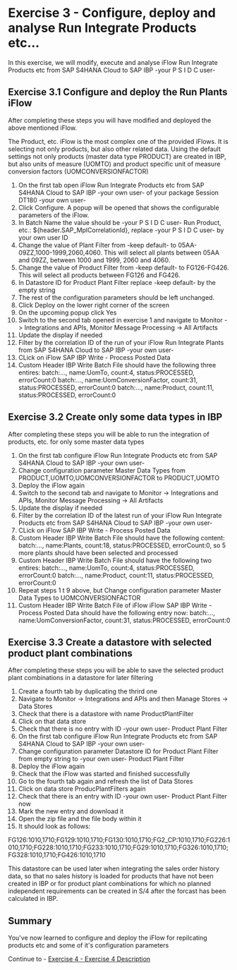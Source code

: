 # Exercise 3 - Configure, deploy and analyse Run Integrate Products etc...

In this exercise, we will modify, execute and analyse iFlow Run Integrate Products etc from SAP S4HANA Cloud to SAP IBP -your P S I D C user-

## Exercise 3.1 Configure and deploy the Run Plants iFlow

After completing these steps you will have modified and deployed the above mentioned iFlow.

The Product, etc. iFlow is the most complex one of the provided iFlows. It is selecting not only products, but also other related data. Using the default settings not only products (master data type PRODUCT) are created in IBP, but also units of measure (UOMTO) and product specific unit of measure conversion factors (UOMCONVERSIONFACTOR)

1. On the first tab open iFlow Run Integrate Products etc from SAP S4HANA Cloud to SAP IBP -your own user- of your package Session DT180 -your own user-
2. Click Configure. A popup will be opened that shows the configurable parameters of the iFlow.
3. In Batch Name the value should be -your P S I D C user- Run Product, etc.: ${header.SAP_MplCorrelationId}, replace -your P S I D C user- by your own user ID
4. Change the value of Plant Filter from -keep default- to 05AA-09ZZ,1000-1999,2060,4060. This will select all plants between 05AA and 09ZZ, between 1000 and 1999, 2060 and 4060.
4. Change the value of Product Filter from -keep default- to FG126-FG426. This will select all products between FG126 and FG426.
5. In Datastore ID for Product Plant Filter replace -keep default- by the empty string
7. The rest of the configuration parameters should be left unchanged.
8. Click Deploy on the lower right corner of the screen
9. On the upcoming popup click Yes
10. Switch to the second tab opened in exercise 1 and navigate to Monitor -> Integrations and APIs, Monitor Message Processing -> All Artifacts
11. Update the display if needed
12. Filter by the correlation ID of the run of your iFlow Run Integrate Plants from SAP S4HANA Cloud to SAP IBP -your own user-
13. CLick on iFlow SAP IBP Write - Process Posted Data
14. Custom Header IBP Write Batch File should have the following three entires:
batch:..., name:UomTo, count:4, status:PROCESSED, errorCount:0
batch:..., name:UomConversionFactor, count:31, status:PROCESSED, errorCount:0
batch:..., name:Product, count:11, status:PROCESSED, errorCount:0

## Exercise 3.2 Create only some data types in IBP

After completing these steps you will be able to run the integration of products, etc. for only some master data types

1. On the first tab configure iFlow Run Integrate Products etc from SAP S4HANA Cloud to SAP IBP -your own user-
2. Change configuration parameter Master Data Types from PRODUCT,UOMTO,UOMCONVERSIONFACTOR to PRODUCT,UOMTO
3. Deploy the iFlow again
4. Switch to the second tab and navigate to Monitor -> Integrations and APIs, Monitor Message Processing -> All Artifacts
5. Update the display if needed
6. Filter by the correlation ID of the latest run of your iFlow Run Integrate Products etc from SAP S4HANA Cloud to SAP IBP -your own user-
7. CLick on iFlow SAP IBP Write - Process Posted Data
8. Custom Header IBP Write Batch File should have the following content: batch:..., name:Plants, count:18, status:PROCESSED, errorCount:0, so 5 more plants should have been selected and processed
9. Custom Header IBP Write Batch File should have the following two entires:
batch:..., name:UomTo, count:4, status:PROCESSED, errorCount:0
batch:..., name:Product, count:11, status:PROCESSED, errorCount:0
10. Repeat steps 1 t 9 above, but Change configuration parameter Master Data Types to UOMCONVERSIONFACTOR
11. Custom Header IBP Write Batch File of iFlow iFlow SAP IBP Write - Process Posted Data should have the following  entry now:
batch:..., name:UomConversionFactor, count:31, status:PROCESSED, errorCount:0

## Exercise 3.3 Create a datastore with selected product plant combinations

After completing these steps you will be able to save the selected product plant combinations in a datastore for later filtering

1. Create a fourth tab by duplicating the thrird one
2. Navigate to Monitor -> Integrations and APIs and then Manage Stores -> Data Stores
3. Check that there is a datastore with name ProductPlantFilter
4. Click on that data store
5. Check that there is no entry with ID -your own user- Product Plant Filter
6. On the first tab configure iFlow Run Integrate Products etc from SAP S4HANA Cloud to SAP IBP -your own user-
7. Change configuration parameter Datastore ID for Product Plant Filter from empty string to -your own user- Product Plant Filter
3. Deploy the iFlow again
4. Check that the iFlow was started and finished successfully
5. Go to the fourth tab again and refresh the list of Data Stores
6. Click on data store ProducPlantFilters again
5. Check that there is an entry with ID -your own user- Product Plant Filter now
6. Mark the new entry and download it
7. Open the zip file and the file body within it
8. It should look as follows:
<?xml version="1.0" encoding="utf-8"?><S4ProductPlantFilter>FG126:1010,1710;FG129:1010,1710;FG130:1010,1710;FG2_CP:1010,1710;FG226:1010,1710;FG228:1010,1710;FG233:1010,1710;FG29:1010,1710;FG326:1010,1710;FG328:1010,1710;FG426:1010,1710</S4ProductPlantFilter>

This datastore can be used later when integrating the sales order history data, so that no sales history is loaded for products that have not been created in IBP or for product plant combinations for which no planned independent requirements can be created in S/4 after the forcast has been calculated in IBP.

## Summary

You've now learned to configure and deploy the iFlow for repilcating products etc and some of it's configuration parameters

Continue to - [Exercise 4 - Exercise 4 Description](../ex4/README.md)

